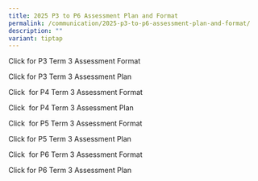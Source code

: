 ```yaml
---
title: 2025 P3 to P6 Assessment Plan and Format
permalink: /communication/2025-p3-to-p6-assessment-plan-and-format/
description: ""
variant: tiptap
---
```

<p>Click for P3 Term 3 Assessment Format</p>
<p>Click for P3 Term 3 Assessment Plan</p>
<p>Click &nbsp;for P4 Term 3 Assessment Format</p>
<p>Click &nbsp;for P4 Term 3 Assessment Plan</p>
<p>Click&nbsp; for P5 Term 3 Assessment Format</p>
<p>Click for P5 Term 3 Assessment Plan</p>
<p>Click &nbsp;for P6 Term 3 Assessment Format</p>
<p>Click for P6 Term 3 Assessment Plan</p>